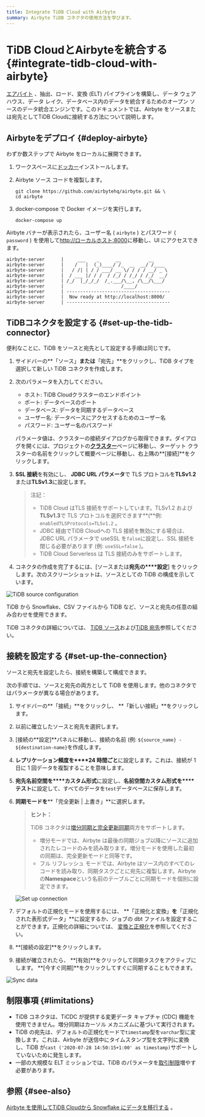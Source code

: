 ```yaml
---
title: Integrate TiDB Cloud with Airbyte
summary: Airbyte TiDB コネクタの使用方法を学びます。
---
```


# TiDB CloudとAirbyteを統合する {#integrate-tidb-cloud-with-airbyte}

[エアバイト](https://airbyte.com/) 、抽出、ロード、変換 (ELT) パイプラインを構築し、データ ウェアハウス、データ レイク、データベース内のデータを統合するためのオープン ソースのデータ統合エンジンです。このドキュメントでは、Airbyte をソースまたは宛先としてTiDB Cloudに接続する方法について説明します。

## Airbyteをデプロイ {#deploy-airbyte}

わずか数ステップで Airbyte をローカルに展開できます。

1.  ワークスペースに[ドッカー](https://www.docker.com/products/docker-desktop)インストールします。

2.  Airbyte ソース コードを複製します。

    ```shell
    git clone https://github.com/airbytehq/airbyte.git && \
    cd airbyte
    ```

3.  docker-compose で Docker イメージを実行します。

    ```shell
    docker-compose up
    ```

Airbyte バナーが表示されたら、ユーザー名 ( `airbyte` ) とパスワード ( `password` ) を使用して[http://ローカルホスト:8000](http://localhost:8000)に移動し、UI にアクセスできます。

    airbyte-server      |     ___    _      __          __
    airbyte-server      |    /   |  (_)____/ /_  __  __/ /____
    airbyte-server      |   / /| | / / ___/ __ \/ / / / __/ _ \
    airbyte-server      |  / ___ |/ / /  / /_/ / /_/ / /_/  __/
    airbyte-server      | /_/  |_/_/_/  /_.___/\__, /\__/\___/
    airbyte-server      |                     /____/
    airbyte-server      | --------------------------------------
    airbyte-server      |  Now ready at http://localhost:8000/
    airbyte-server      | --------------------------------------

## TiDBコネクタを設定する {#set-up-the-tidb-connector}

便利なことに、TiDB をソースと宛先として設定する手順は同じです。

1.  サイドバーの**「ソース」**または**「宛先」**をクリックし、TiDB タイプを選択して新しい TiDB コネクタを作成します。

2.  次のパラメータを入力してください。

    -   ホスト: TiDB Cloudクラスターのエンドポイント
    -   ポート: データベースのポート
    -   データベース: データを同期するデータベース
    -   ユーザー名: データベースにアクセスするためのユーザー名
    -   パスワード: ユーザー名のパスワード

    パラメータ値は、クラスターの接続ダイアログから取得できます。ダイアログを開くには、プロジェクトの[**クラスター**](https://tidbcloud.com/console/clusters)ページに移動し、ターゲット クラスターの名前をクリックして概要ページに移動し、右上隅の**[接続]**をクリックします。

3.  **SSL 接続**を有効にし、 **JDBC URL パラメータ**で TLS プロトコルを**TLSv1.2**または**TLSv1.3**に設定します。

    > 注記：
    >
    > -   TiDB Cloud はTLS 接続をサポートしています。TLSv1.2 および**TLSv1.3**で TLS プロトコルを選択できます**(**例: `enabledTLSProtocols=TLSv1.2` 。
    > -   JDBC 経由でTiDB Cloudへの TLS 接続を無効にする場合は、JDBC URL パラメータで useSSL を`false`に設定し、SSL 接続を閉じる必要があります (例: `useSSL=false` )。
    > -   TiDB Cloud Serverless は TLS 接続のみをサポートします。

4.  コネクタの作成を完了するには、[ソースまたは**宛先の****設定**] をクリックします。次のスクリーンショットは、ソースとしての TiDB の構成を示しています。

![TiDB source configuration](https://docs-download.pingcap.com/media/images/docs/tidb-cloud/integration-airbyte-parameters.jpg)

TiDB から Snowflake、CSV ファイルから TiDB など、ソースと宛先の任意の組み合わせを使用できます。

TiDB コネクタの詳細については、 [TiDB ソース](https://docs.airbyte.com/integrations/sources/tidb)および[TiDB 宛先](https://docs.airbyte.com/integrations/destinations/tidb)参照してください。

## 接続を設定する {#set-up-the-connection}

ソースと宛先を設定したら、接続を構築して構成できます。

次の手順では、ソースと宛先の両方として TiDB を使用します。他のコネクタではパラメータが異なる場合があります。

1.  サイドバーの**「接続」**をクリックし、 **「新しい接続」**をクリックします。

2.  以前に確立したソースと宛先を選択します。

3.  [接続の**設定]**パネルに移動し、接続の名前 (例: `${source_name} - ${destination-name}`を作成します。

4.  **レプリケーション頻度を****24 時間ごと**に設定します。これは、接続が 1 日に 1 回データを複製することを意味します。

5.  **宛先名前空間を****カスタム形式**に設定し、**名前空間カスタム形式を****テスト**に設定して、すべてのデータを`test`データベースに保存します。

6.  **同期モードを****「完全更新 | 上書き」**に選択します。

    > **ヒント：**
    >
    > TiDB コネクタは[増分同期と完全更新同期](https://airbyte.com/blog/understanding-data-replication-modes)両方をサポートします。
    >
    > -   増分モードでは、Airbyte は最後の同期ジョブ以降にソースに追加されたレコードのみを読み取ります。増分モードを使用した最初の同期は、完全更新モードと同等です。
    > -   フル リフレッシュ モードでは、Airbyte はソース内のすべてのレコードを読み取り、同期タスクごとに宛先に複製します。Airbyte の**Namespace**という名前のテーブルごとに同期モードを個別に設定できます。

    ![Set up connection](https://docs-download.pingcap.com/media/images/docs/tidb-cloud/integration-airbyte-connection.jpg)

7.  デフォルトの正規化モードを使用するには、 **「正規化と変換」**を**「正規化された表形式データ」**に設定するか、ジョブの dbt ファイルを設定することができます。正規化の詳細については、 [変換と正規化](https://docs.airbyte.com/operator-guides/transformation-and-normalization/transformations-with-dbt)を参照してください。

8.  **[接続の設定]**をクリックします。

9.  接続が確立されたら、 **[有効]**をクリックして同期タスクをアクティブにします。 **[今すぐ同期]**をクリックしてすぐに同期することもできます。

![Sync data](https://docs-download.pingcap.com/media/images/docs/tidb-cloud/integration-airbyte-sync.jpg)

## 制限事項 {#limitations}

-   TiDB コネクタは、TiCDC が提供する変更データ キャプチャ (CDC) 機能を使用できません。増分同期はカーソル メカニズムに基づいて実行されます。
-   TiDB の宛先は、デフォルトの正規化モードで`timestamp`型を`varchar`型に変換します。これは、Airbyte が送信中にタイムスタンプ型を文字列に変換し、TiDB が`cast ('2020-07-28 14:50:15+1:00' as timestamp)`サポートしていないために発生します。
-   一部の大規模な ELT ミッションでは、TiDB のパラメータを[取引制限](/develop/dev-guide-transaction-restraints.md#large-transaction-restrictions)増やす必要があります。

## 参照 {#see-also}

[Airbyte を使用してTiDB Cloudから Snowflake にデータを移行する](https://www.pingcap.com/blog/using-airbyte-to-migrate-data-from-tidb-cloud-to-snowflake/) 。

